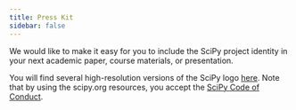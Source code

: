 ```yaml
---
title: Press Kit
sidebar: false
---
```


We would like to make it easy for you to include the SciPy project identity in your next academic paper, course materials, or presentation.

You will find several high-resolution versions of the SciPy logo [here](https://github.com/scipy/scipy/tree/main/branding/logo). Note that by using the scipy.org resources, you accept the [SciPy Code of Conduct](https://docs.scipy.org/doc/scipy/dev/conduct/code_of_conduct.html).
